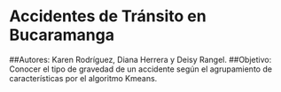 # Accidentes de Tránsito en Bucaramanga
##Autores: Karen Rodríguez, Diana Herrera y Deisy Rangel.
##Objetivo: Conocer el tipo de gravedad de un accidente según el agrupamiento de características por el algoritmo Kmeans.

